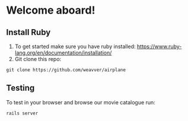 
# Welcome aboard!

## Install Ruby

1. To get started make sure you have ruby installed:
https://www.ruby-lang.org/en/documentation/installation/
2. Git clone this repo:  
```
git clone https://github.com/weavver/airplane
```
  
## Testing
To test in your browser and browse our movie catalogue run:
```
rails server
```